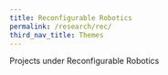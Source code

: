 ```yaml
---
title: Reconfigurable Robotics
permalink: /research/rec/
third_nav_title: Themes
---
```

Projects under Reconfigurable Robotics